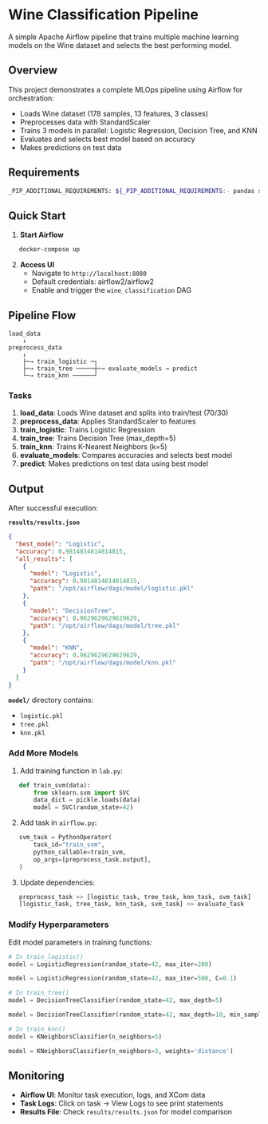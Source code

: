 # Wine Classification Pipeline

A simple Apache Airflow pipeline that trains multiple machine learning models on the Wine dataset and selects the best performing model.

## Overview

This project demonstrates a complete MLOps pipeline using Airflow for orchestration:
- Loads Wine dataset (178 samples, 13 features, 3 classes)
- Preprocesses data with StandardScaler
- Trains 3 models in parallel: Logistic Regression, Decision Tree, and KNN
- Evaluates and selects best model based on accuracy
- Makes predictions on test data

## Requirements
```bash
_PIP_ADDITIONAL_REQUIREMENTS: ${_PIP_ADDITIONAL_REQUIREMENTS:- pandas scikit-learn kneed }
```

## Quick Start

1. **Start Airflow**
```bash
   docker-compose up
```

2. **Access UI**
   - Navigate to `http://localhost:8080`
   - Default credentials: airflow2/airflow2
   - Enable and trigger the `wine_classification` DAG

## Pipeline Flow
```
load_data
    ↓
preprocess_data
    ↓
    ├─→ train_logistic ─┐
    ├─→ train_tree ─────┼─→ evaluate_models → predict
    └─→ train_knn ──────┘
```

### Tasks

1. **load_data**: Loads Wine dataset and splits into train/test (70/30)
2. **preprocess_data**: Applies StandardScaler to features
3. **train_logistic**: Trains Logistic Regression
4. **train_tree**: Trains Decision Tree (max_depth=5)
5. **train_knn**: Trains K-Nearest Neighbors (k=5)
6. **evaluate_models**: Compares accuracies and selects best model
7. **predict**: Makes predictions on test data using best model

## Output

After successful execution:

**`results/results.json`**
```json
{
  "best_model": "Logistic",
  "accuracy": 0.9814814814814815,
  "all_results": [
    {
      "model": "Logistic",
      "accuracy": 0.9814814814814815,
      "path": "/opt/airflow/dags/model/logistic.pkl"
    },
    {
      "model": "DecisionTree",
      "accuracy": 0.9629629629629629,
      "path": "/opt/airflow/dags/model/tree.pkl"
    },
    {
      "model": "KNN",
      "accuracy": 0.9629629629629629,
      "path": "/opt/airflow/dags/model/knn.pkl"
    }
  ]
}
```

**`model/`** directory contains:
- `logistic.pkl`
- `tree.pkl`
- `knn.pkl`

### Add More Models

1. Add training function in `lab.py`:
```python
   def train_svm(data):
       from sklearn.svm import SVC
       data_dict = pickle.loads(data)
       model = SVC(random_state=42)
```

2. Add task in `airflow.py`:
```python
   svm_task = PythonOperator(
       task_id="train_svm",
       python_callable=train_svm,
       op_args=[preprocess_task.output],
   )
```

3. Update dependencies:
```python
   preprocess_task >> [logistic_task, tree_task, knn_task, svm_task]
   [logistic_task, tree_task, knn_task, svm_task] >> evaluate_task
```

### Modify Hyperparameters

Edit model parameters in training functions:
```python
# In train_logistic()
model = LogisticRegression(random_state=42, max_iter=200)

model = LogisticRegression(random_state=42, max_iter=500, C=0.1)

# In train_tree()
model = DecisionTreeClassifier(random_state=42, max_depth=5)

model = DecisionTreeClassifier(random_state=42, max_depth=10, min_samples_split=5)

# In train_knn()
model = KNeighborsClassifier(n_neighbors=5)

model = KNeighborsClassifier(n_neighbors=3, weights='distance')
```

## Monitoring

- **Airflow UI**: Monitor task execution, logs, and XCom data
- **Task Logs**: Click on task -> View Logs to see print statements
- **Results File**: Check `results/results.json` for model comparison

